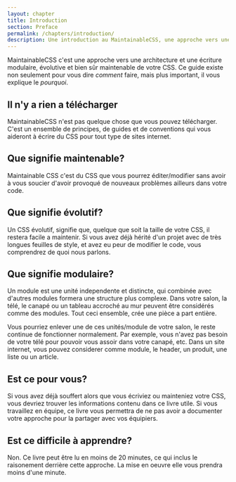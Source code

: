 ```yaml
---
layout: chapter
title: Introduction
section: Preface
permalink: /chapters/introduction/
description: Une introduction au MaintainableCSS, une approche vers une écriture modulaire, évolutive et bien sûr maintenable du CSS.
---
```


MaintainableCSS c'est une approche vers une architecture et une écriture modulaire, évolutive et bien sûr maintenable de votre CSS. Ce guide existe non seulement pour vous dire *comment* faire, mais plus important, il vous explique le *pourquoi*.

## Il n'y a rien a télécharger

MaintainableCSS n'est pas quelque chose que vous pouvez télécharger. C'est un ensemble de principes, de guides et de conventions qui vous aideront à écrire du CSS pour tout type de sites internet.

## Que signifie maintenable?

Maintainable CSS c'est du CSS que vous pourrez éditer/modifier sans avoir à vous soucier d'avoir provoqué de nouveaux problèmes ailleurs dans votre code.

## Que signifie évolutif?

Un CSS évolutif, signifie que, quelque que soit la taille de votre CSS, il restera facile a maintenir. Si vous avez déjà hérité d'un projet avec de très longues feuilles de style, et avez eu peur de modifier le code, vous comprendrez de quoi nous parlons.

## Que signifie modulaire?

Un module est une unité independente et distincte, qui combinée avec d'autres modules formera une structure plus complexe. Dans votre salon, la télé, le canapé ou un tableau accroché au mur peuvent être considérés comme des modules. Tout ceci ensemble, crée une pièce a part entière.

Vous pourriez enlever une de ces unités/module de votre salon, le reste continue de fonctionner normalement. Par exemple, vous n'avez pas besoin de votre télé  pour pouvoir vous assoir dans votre canapé, etc. Dans un site internet, vous pouvez considerer comme module, le header, un produit, une liste ou un article.

## Est ce pour vous?

Si vous avez déjà souffert alors que vous écriviez ou mainteniez votre CSS, vous devriez trouver les informations contenu dans ce livre utile. Si vous travaillez en équipe, ce livre vous permettra de ne pas avoir a documenter votre approche pour la partager avec vos équipiers.

## Est ce difficile à apprendre?

Non. Ce livre peut être lu en moins de 20 minutes, ce qui inclus le raisonement derrière cette approche. La mise en oeuvre elle vous prendra moins d'une minute.
